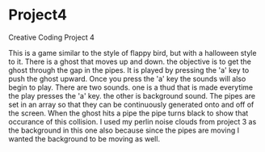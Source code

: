 # Project4
Creative Coding Project 4

This is a game similar to the style of flappy bird, but with a halloween style to it.
There is a ghost that moves up and down. the objective is to get the ghost through the gap in the pipes.
It is played by pressing the 'a' key to push the ghost upward. Once you press the 'a' key the sounds will also begin to play.
There are two sounds. one is a thud that is made everytime the play presses the 'a' key. the other is background sound. 
The pipes are set in an array so that they can be continuously generated onto and off of the screen. 
When the ghost hits a pipe the pipe turns black to show that occurance of this collision. 
I used my perlin noise clouds from project 3 as the background in this one also because since the pipes are moving I wanted the background to be moving as well.
